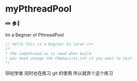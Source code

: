 # myPthreadPool

:family: :house::walking:

Im a Beginer of PthreadPool 

```c++
// hello this is a beginer to leran c++
/*
* the labpthread.so is need when build
* you need change the CMakeLists.txt if you want to test
*/
```

😿初学者 同时也在练习 git 的使用 所以就弄个这个练习
